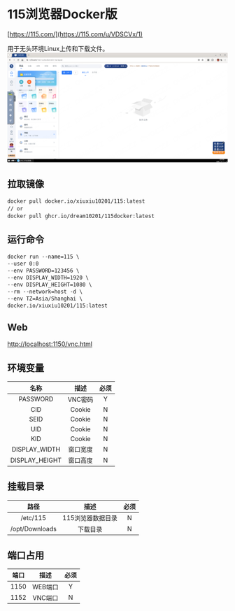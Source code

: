 # 115浏览器Docker版
[https://115.com/](https://115.com/u/VDSCVx/1)

用于无头环境Linux上传和下载文件。
![previews](https://github.com/dream10201/115Docker/blob/master/image.png)
## 拉取镜像
```bash
docker pull docker.io/xiuxiu10201/115:latest
// or
docker pull ghcr.io/dream10201/115docker:latest
```
## 运行命令
```shell
docker run --name=115 \
--user 0:0
--env PASSWORD=123456 \
--env DISPLAY_WIDTH=1920 \
--env DISPLAY_HEIGHT=1080 \
--rm --network=host -d \
--env TZ=Asia/Shanghai \
docker.io/xiuxiu10201/115:latest
```

## Web
[http://localhost:1150/vnc.html](http://localhost:1150/vnc.html)

## 环境变量

| 名称 | 描述 | 必须|
|:---------:|:---------:|:---------:|
|PASSWORD|VNC密码|Y|
|CID|Cookie|N|
|SEID|Cookie|N|
|UID|Cookie|N|
|KID|Cookie|N|
|DISPLAY_WIDTH|窗口宽度|N|
|DISPLAY_HEIGHT|窗口高度|N|

## 挂载目录

| 路径 | 描述 | 必须|
|:---------:|:---------:|:---------:|
|/etc/115|115浏览器数据目录|N|
|/opt/Downloads|下载目录|N|

## 端口占用
| 端口 | 描述 | 必须|
|:---------:|:---------:|:---------:|
|1150|WEB端口|Y|
|1152|VNC端口|N|

